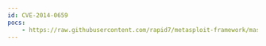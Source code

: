```yaml
---
id: CVE-2014-0659
pocs:
    - https://raw.githubusercontent.com/rapid7/metasploit-framework/master/modules/auxiliary/scanner/misc/sercomm_backdoor_scanner.rb
---
```

